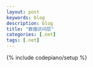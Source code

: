 ```yaml
---
layout: post
keywords: blog
description: blog
title: "数据访问层"
categories: [.net]
tags: [.net]
---
```

{% include codepiano/setup %}


<!--more-->



